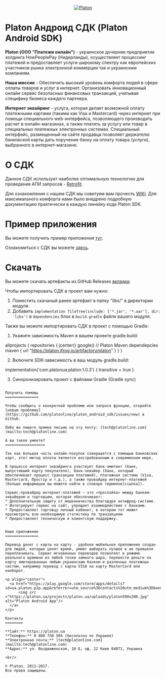 <p align="center">
  <a href="https://platon.ua">
      <img src ="https://blog.platon.ua/files/modules/main/44444-300x179.png" alt="Platon"/>
  </a>
</p>

Platon Андроид СДК (Platon Android SDK)
=======================================

**Platon (ООО "Платежи онлайн")** - украинское дочернее предприятие холдинга HowPeoplePay (Нидерланды), осуществляет процессинг платежей и предоставляет услуги широкому спектру как европейских участников рынка электронной коммерции так и украинским компаниям.

**Наша миссия** - Обеспечить высокий уровень комфорта людей в сфере оплаты товаров и услуг в интернет. Организовать инновационный онлайн сервис безопасных финансовых транзакций, учитывая специфику бизнеса каждого партнера.

**Интернет эквайринг** - услуга, которая делает возможной оплату платежными картами (такими как Visa и Mastercard) через интернет при помощи специального web-интерфейса, позволяющего производить расчет в онлайн-магазинах, а также платить за услугу или товар в специальных платежных электронных системах. Специальный интерфейс, размещенный на сайте продавца позволяет держателю банковской карты дать поручение банку на оплату товара (услуги), выбранного в интернет-магазине.

О СДК
=================

Данное СДК использует наиболее оптимальную технологию для проведения АПИ запросов - [Retrofit](http://square.github.io/retrofit/).

Для ознакомления с нашем СДК мы советуем вам прочесть [WIKI](https://github.com/platonline/platon_android_sdk/wiki). Для максимального комфорта нами было внедрено подробную документацию практически в каждую линейку кода Platon SDK.

Пример приложения
=================

Вы можете получить пример приложения [тут](https://github.com/platonline/platon_android_sdk).

Ознакомиться с СДК вы можете [здесь](https://github.com/platonline/platon_android_sdk/wiki).

Скачать
=======

Вы можете скачать артефакты из GitHub Releases [вкладки](https://github.com/platonline/platon_android_sdk/releases/tag/v1.0.3).

Чтобы импортировать СДК в проект вам нужно:

1. Поместить скачаный ранее артефакт в папку "libs/" в директории модуля.
2. Добавить `implementation fileTree(include: ['*.jar', '*.aar'], dir: 'libs')` в `dependencies` блок в `build.gradle` файле вашего модуля.

Также вы можете импортировать СДК в проект с помощью Gradle:

1. Укажите зависимость Maven в вашем проекте gradle.build:

allprojects { 
	repositories { 
		jcenter() 
		google() 
		// Platon Maven dependepcies 
		maven { url "https://platon.jfrog.io/artifactory/platon" }
		} 
}


2. Включите SDK-зависимость в ваш модуль gradle.build:

implementation('com.platonua:platon:1.0.3') { transitive = true }

3. Синхронизировать проект с файлами Gradle (Gradle sync)

```

Получить помощь
===============

Чтобы сообщить о конкретной проблеме или запросе функции, откройте [новую проблему](https://github.com/platonline/platon_android_sdk/issues/new) в Github.

Либо же пишите прямое письмо на эту почту: [tech@platonline.com](mailto:tech@platonline.com)
 
А вы такое умеете?
==================

Так как большая часть онлайн-покупок совершается с помощью банковских карт, этот метод оплаты является востребованным в современном мире.

В процессе интернет эквайринга участвует банк-эмитент (банк, выпустивший карту покупателя), банк-эквайер (банк, который обеспечивает процесс транзакции платежей), платежная система (Visa, Mastercard, Простір и т.д.), а также провайдер интернет-платежей (больше информации вы можете найти в словаре терминов[ссылка]).

Сервис-провайдер интернет-платежей – это «прослойка» между банком-эквайером и торговцем, которая обеспечивает:
* Дополнительную защиту от мошенничества благодаря антифрод-системе.
* Интегрирует сервис на сайт, упрощает взаимодействие с банками.
* Предоставляет торговцу личный кабинет, в котором тот может просмотреть всю необходимую статистику по транзакциям
* Предоставляет техническую и клиентскую поддержку.


Наше приложение
===============

Перевод денег с карты на карту - удобное мобильное приложение создан для людей, которые ценят время, умеют выбирать лучшее и не привыкли переплачивать. Сервис мгновенных переводов позволяет в режиме реального времени из любой точки земного шара, перевести деньги на карту эмитированных любым украинским банком и различных платежных систем, например перевод с карты VISA на карту MasterCard или наоборот.

<p align="center">
  <a href="https://play.google.com/store/apps/details?id=ua.platon.p2p.app&referrer=utm_source%3Dcontacts%26utm_medium%3Dbanner%26utm_campaign%3Dplaton_site%26anid%3Dadmob">
      <img src ="https://platon.ua/projects/platon.ua/uploads/platon590x200.jpg" alt="Platon Android App"/>
  </a>
</p>

Контакты
========

**Сайт:** https://platon.ua  
**Телефон:** 0 800 750 504 (бесплатно по Украине)  
**Электронная почта:** [tech@platonline.com](mailto:tech@platonline.com)  
**Адрес:** ул. Воздвиженская, 10 Б, оф. 22 Киев 04071, Украина  

<br/>

© Platon, 2011–2017.  
Все права защищены.
